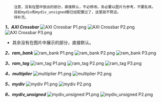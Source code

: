 ```
    注意，没有在图中放出的部分，直接默认，不必修改。务必要以图片为参考，不要乱改。
    目前mydiv和mydiv_unsigned都已经配置过了，这里就不赘述。
    待补充。
```
**_1、AXI Crossbar_**
![AXI Crossbar P1.png](图片/AXI%20Crossbar%20P1.png)
![AXI Crossbar P2.png](图片/AXI%20Crossbar%20P2.png)
![AXI Crossbar P3.png](图片/AXI%20Crossbar%20P3.png)
- 其余没有在图片中展示的部分，直接默认。

**_2、ram_bank_**
![ram_bank P1.png](图片/ram_bank%20P1.png)
![ram_bank P2.png](图片/ram_bank%20P2.png)
![ram_bank P3.png](图片/ram_bank%20P3.png)

**_3、ram_tag_**
![ram_tag P1.png](图片/ram_tag%20P1.png)
![ram_tag P2.png](图片/ram_tag%20P2.png)
![ram_tag P3.png](图片/ram_tag%20P3.png)

**_4、multiplier_**
![multiplier P1.png](图片/multiplier%20P1.png)
![multiplier P2.png](图片/multiplier%20P2.png)

**_5、mydiv_**
![mydiv P1.png](图片/mydiv%20P1.png)
![mydiv P2.png](图片/mydiv%20P2.png)

**_6、mydiv_unsigned_**
![mydiv_unsigned P1.png](图片/mydiv_unsigned%20P1.png)
![mydiv_unsigned P2.png](图片/mydiv_unsigned%20P2.png)